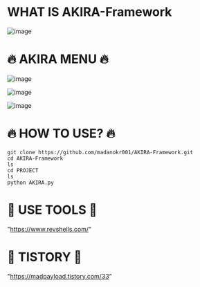 # WHAT IS AKIRA-Framework

![image](https://github.com/user-attachments/assets/c4a23fdc-085d-4c0c-984a-a7fa053aa919)

# 🔥 AKIRA MENU 🔥

![image](https://github.com/user-attachments/assets/c58a97c7-8233-4bc0-8f91-2bc02ab94fae)

![image](https://github.com/user-attachments/assets/4dc36fe1-4001-483f-bda5-f5941c5cdf73)

![image](https://github.com/user-attachments/assets/d45a61da-04c4-43ea-be27-21c71d3c6bbd)

# 🔥 HOW TO USE? 🔥
```
git clone https://github.com/madanokr001/AKIRA-Framework.git
cd AKIRA-Framework
ls
cd PROJECT
ls
python AKIRA.py
```

# 🔨 USE TOOLS 🔨

"https://www.revshells.com/"

# 👑 TISTORY 👑

"https://madpayload.tistory.com/33"
